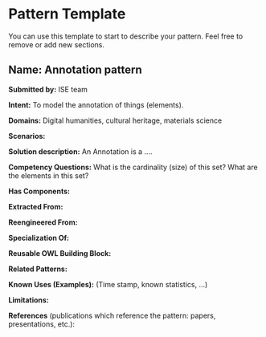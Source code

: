 # Pattern Template

You can use this template to start to describe your pattern. Feel free to remove or add new sections.

## Name: Annotation pattern

**Submitted by:** ISE team

**Intent:** To model the annotation of things (elements).

**Domains:** Digital humanities, cultural heritage, materials science

**Scenarios:**

**Solution description:**
An Annotation is a ....

**Competency Questions:**
What is the cardinality (size) of this set?
What are the elements in this set?

**Has Components:**

**Extracted From:**

**Reengineered From:**

**Specialization Of:**

**Reusable OWL Building Block:**

**Related Patterns:**

**Known Uses (Examples):**
(Time stamp, known statistics, ...)

**Limitations:**

**References** (publications which reference the pattern: papers, presentations, etc.):